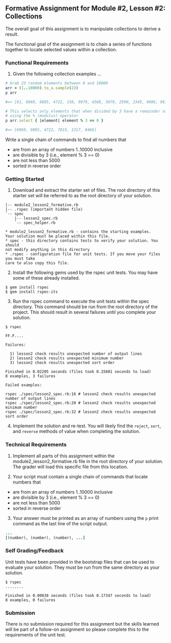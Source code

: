 ## Formative Assignment for Module #2, Lesson #2: Collections

The overall goal of this assignment is to manipulate collections to derive a result.

The functional goal of the assignment is to chain a series of functions together 
to locate selected values within a collection.

### Functional Requirements

1. Given the following collection examples ...

```ruby
# Grab 23 random elements between 0 and 10000
arr = (1..10000).to_a.sample(23)
p arr

#=> [61, 6969, 9885, 4722, 158, 9979, 4568, 3079, 2590, 2345, 9086, 9611, 1384, 8444, 7815, 5444, 4852, 1317, 1565, 8466, 7220, 5146, 4558]
```

```ruby
# This selects only elements that when divided by 3 have a remainder of 0 
# using the % (modulus) operator
p arr.select { |element| element % 3 == 0 }

#=> [6969, 9885, 4722, 7815, 1317, 8466]
```

 Write a single chain of commands to find all numbers that

  - are from an array of numbers 1..10000 inclusive
  - are divisible by 3 (i.e., element % 3 == 0)
  - are not less than 5000
  - sorted in reverse order

### Getting Started

1. Download and extract the starter set of files. The root
directory of this starter set will be referred to as the root directory
of your solution.

  ```text
  |-- module2_lesson2_formative.rb
  |-- .rspec (important hidden file)
  `-- spec
      |-- lesson2_spec.rb
      `-- spec_helper.rb
  ```

    * module2_lesson2_formative.rb - contains the starting examples.
    Your solution must be placed within this file.
    * spec - this directory contains tests to verify your solution. You should
    not modify anything in this directory
    * .rspec - configuration file for unit tests. If you move your files you must take 
    care to also copy this file.

2. Install the following gems used by the rspec unit tests. You may have
some of these already installed.

  ```shell
  $ gem install rspec
  $ gem install rspec-its
  ```

3. Run the rspec command to execute the unit tests within the spec
directory. This command should be run from the root directory of the
project. This should result in several failures until you complete your
solution.

  ```shell
  $ rspec

  FF.F....

  Failures:

    1) lesson2 check results unexpected number of output lines
    2) lesson2 check results unexpected minimum number
    3) lesson2 check results unexpected sort order

  Finished in 0.02205 seconds (files took 0.15601 seconds to load)
  8 examples, 3 failures

  Failed examples:

  rspec ./spec/lesson2_spec.rb:16 # lesson2 check results unexpected number of output lines
  rspec ./spec/lesson2_spec.rb:20 # lesson2 check results unexpected minimum number
  rspec ./spec/lesson2_spec.rb:32 # lesson2 check results unexpected sort order
  ```

4. Implement the solution and re-test. You will likely find the `reject`,
`sort`, and `reverse` methods of value when completing the solution.

### Technical Requirements

1. Implement all parts of this assignment within the module2_lesson2_formative.rb 
file in the root directory of your solution. The grader will load this specific
file from this location.
 

2. Your script must contain a single chain of commands that locate numbers that 

  - are from an array of numbers 1..10000 inclusive
  - are divisible by 3 (i.e., element % 3 == 0)
  - are not less than 5000
  - sorted in reverse order

3. Your answer must be printed as an array of numbers using the `p` print command
as the last line of the script output. 

  ```ruby
  ...
  [(number), (number), (number), ...]
  ```

### Self Grading/Feedback

Unit tests have been provided in the bootstrap files that can be
used to evaluate your solution. They must be run from the same directory
as your solution.

  ```shell
  $ rspec
  ........

  Finished in 0.00838 seconds (files took 0.17347 seconds to load)
  8 examples, 0 failures
  ```

### Submission

There is no submission required for this assignment but the 
skills learned will be part of a follow-on assignment so 
please complete this to the requirements of the unit test.

